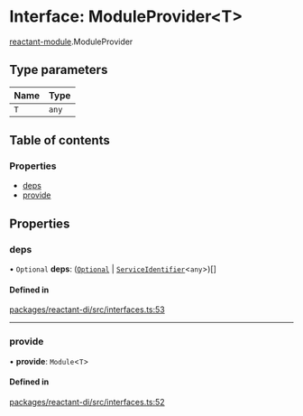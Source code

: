 # Interface: ModuleProvider<T\>

[reactant-module](../modules/reactant_module.md).ModuleProvider

## Type parameters

| Name | Type |
| :------ | :------ |
| `T` | `any` |

## Table of contents

### Properties

- [deps](reactant_module.ModuleProvider.md#deps)
- [provide](reactant_module.ModuleProvider.md#provide)

## Properties

### deps

• `Optional` **deps**: ([`Optional`](../classes/reactant_module.Optional.md) \| [`ServiceIdentifier`](../modules/reactant_module.md#serviceidentifier)<`any`\>)[]

#### Defined in

[packages/reactant-di/src/interfaces.ts:53](https://github.com/unadlib/reactant/blob/f66dad8a/packages/reactant-di/src/interfaces.ts#L53)

___

### provide

• **provide**: `Module`<`T`\>

#### Defined in

[packages/reactant-di/src/interfaces.ts:52](https://github.com/unadlib/reactant/blob/f66dad8a/packages/reactant-di/src/interfaces.ts#L52)
